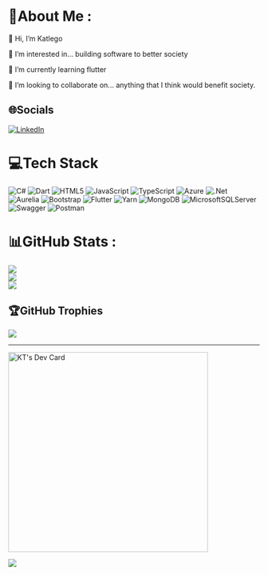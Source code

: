 # 💫About Me :
👋 Hi, I’m Katlego

👀 I’m interested in... building software to better society

🌱 I’m currently learning flutter

💞️ I’m looking to collaborate on... anything that I think would benefit society.

## 🌐Socials
[![LinkedIn](https://img.shields.io/badge/LinkedIn-%230077B5.svg?logo=linkedin&logoColor=white)](https://linkedin.com/in/raymond-katlego-seletisha) 

# 💻Tech Stack
![C#](https://img.shields.io/badge/c%23-%23239120.svg?style=plastic&logo=c-sharp&logoColor=white) ![Dart](https://img.shields.io/badge/dart-%230175C2.svg?style=plastic&logo=dart&logoColor=white) ![HTML5](https://img.shields.io/badge/html5-%23E34F26.svg?style=plastic&logo=html5&logoColor=white) ![JavaScript](https://img.shields.io/badge/javascript-%23323330.svg?style=plastic&logo=javascript&logoColor=%23F7DF1E) ![TypeScript](https://img.shields.io/badge/typescript-%23007ACC.svg?style=plastic&logo=typescript&logoColor=white) ![Azure](https://img.shields.io/badge/azure-%230072C6.svg?style=plastic&logo=azure-devops&logoColor=white) ![.Net](https://img.shields.io/badge/.NET-5C2D91?style=plastic&logo=.net&logoColor=white) ![Aurelia](https://img.shields.io/badge/aurelia-%23ED2B88.svg?style=plastic&logo=aurelia&logoColor=fff) ![Bootstrap](https://img.shields.io/badge/bootstrap-%23563D7C.svg?style=plastic&logo=bootstrap&logoColor=white) ![Flutter](https://img.shields.io/badge/Flutter-%2302569B.svg?style=plastic&logo=Flutter&logoColor=white) ![Yarn](https://img.shields.io/badge/yarn-%232C8EBB.svg?style=plastic&logo=yarn&logoColor=white) ![MongoDB](https://img.shields.io/badge/MongoDB-%234ea94b.svg?style=plastic&logo=mongodb&logoColor=white) ![MicrosoftSQLServer](https://img.shields.io/badge/Microsoft%20SQL%20Sever-CC2927?style=plastic&logo=microsoft%20sql%20server&logoColor=white) ![Swagger](https://img.shields.io/badge/-Swagger-%23Clojure?style=plastic&logo=swagger&logoColor=white) ![Postman](https://img.shields.io/badge/Postman-FF6C37?style=plastic&logo=postman&logoColor=white)
# 📊GitHub Stats :
![](https://github-readme-stats.vercel.app/api?username=theekatlego&theme=dark&hide_border=false&include_all_commits=false&count_private=false)<br/>
![](https://github-readme-streak-stats.herokuapp.com/?user=theekatlego&theme=dark&hide_border=false)<br/>
![](https://github-readme-stats.vercel.app/api/top-langs/?username=theekatlego&theme=dark&hide_border=false&include_all_commits=false&count_private=false&layout=compact)

## 🏆GitHub Trophies
![](https://github-profile-trophy.vercel.app/?username=theekatlego&theme=apprentice&no-frame=true&no-bg=false&margin-w=4)

---
<a href="https://app.daily.dev/theekatlego"><img src="https://api.daily.dev/devcards/9399e189524d4db3ac243f02448782e3.png?r=yku" width="400" alt="KT's Dev Card"/></a>

[![](https://visitcount.itsvg.in/api?id=theekatlego&icon=0&color=0)](https://visitcount.itsvg.in)


